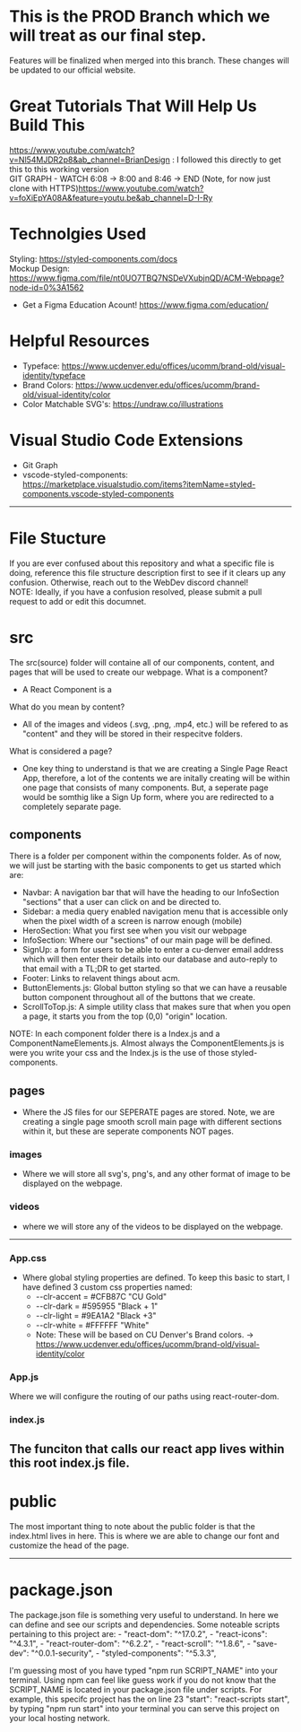 # This is the PROD Branch which we will treat as our final step.

Features will be finalized when merged into this branch. These changes will be updated to our official website. </br>

# Great Tutorials That Will Help Us Build This

https://www.youtube.com/watch?v=Nl54MJDR2p8&ab_channel=BrianDesign : I followed this directly to get this to this working version</br>
GIT GRAPH - WATCH 6:08 -> 8:00 and 8:46 -> END (Note, for now just clone with HTTPS)https://www.youtube.com/watch?v=foXiEpYA08A&feature=youtu.be&ab_channel=D-I-Ry</br>

# Technolgies Used

Styling: https://styled-components.com/docs </br>
Mockup Design: https://www.figma.com/file/nt0UO7TBQ7NSDeVXubjnQD/ACM-Webpage?node-id=0%3A1562 </br>

- Get a Figma Education Acount! https://www.figma.com/education/ </br>

# Helpful Resources

- Typeface: https://www.ucdenver.edu/offices/ucomm/brand-old/visual-identity/typeface
- Brand Colors: https://www.ucdenver.edu/offices/ucomm/brand-old/visual-identity/color
- Color Matchable SVG's: https://undraw.co/illustrations

# Visual Studio Code Extensions

- Git Graph
- vscode-styled-components: https://marketplace.visualstudio.com/items?itemName=styled-components.vscode-styled-components

---

# File Stucture

If you are ever confused about this repository and what a specific file is doing, reference this file structure description first to see if it clears up any confusion. Otherwise, reach out to the WebDev discord channel!<br />
NOTE: Ideally, if you have a confusion resolved, please submit a pull request to add or edit this documnet.

# src

The src(source) folder will containe all of our components, content, and pages that will be used to create our webpage.
What is a component?

- A React Component is a

What do you mean by content?

- All of the images and videos (.svg, .png, .mp4, etc.) will be refered to as "content" and they will be stored in their respecitve folders.

What is considered a page?

- One key thing to understand is that we are creating a Single Page React App, therefore, a lot of the contents we are initally creating will be within one page that consists of many components. But, a seperate page would be somthig like a Sign Up form, where you are redirected to a completely separate page.

## components

There is a folder per component within the components folder. As of now, we will just be starting with the basic components to get us started which are:

- Navbar: A navigation bar that will have the heading to our InfoSection "sections" that a user can click on and be directed to.
- Sidebar: a media query enabled navigation menu that is accessible only when the pixel width of a screen is narrow enough (mobile)
- HeroSection: What you first see when you visit our webpage
- InfoSection: Where our "sections" of our main page will be defined.
- SignUp: a form for users to be able to enter a cu-denver email address which will then enter their details into our database and auto-reply to that email with a TL;DR to get started.
- Footer: Links to relavent things about acm.
- ButtonElements.js: Global button styling so that we can have a reusable button component throughout all of the buttons that we create.
- ScrollToTop.js: A simple utility class that makes sure that when you open a page, it starts you from the top (0,0) "origin" location.

NOTE: In each component folder there is a Index.js and a ComponentNameElements.js. Almost always the ComponentElements.js is were you write your css and the Index.js is the use of those styled-components.

## pages

- Where the JS files for our SEPERATE pages are stored. Note, we are creating a single page smooth scroll main page with different sections within it, but these are seperate components NOT pages.

### images

- Where we will store all svg's, png's, and any other format of image to be displayed on the webpage.

### videos

- where we will store any of the videos to be displayed on the webpage.

---

### App.css

- Where global styling properties are defined. To keep this basic to start, I have defined 3 custom css properties named:
  - --clr-accent = #CFB87C "CU Gold"
  - --clr-dark = #595955 "Black + 1"
  - --clr-light = #9EA1A2 "Black +3"
  - --clr-white = #FFFFFF "White"
  - Note: These will be based on CU Denver's Brand colors. -> https://www.ucdenver.edu/offices/ucomm/brand-old/visual-identity/color

### App.js

Where we will configure the routing of our paths using react-router-dom.

### index.js

## The funciton that calls our react app lives within this root index.js file.

# public

The most important thing to note about the public folder is that the index.html lives in here. This is where we are able to change our font and customize the head of the page.

---

# package.json

The package.json file is something very useful to understand. In here we can define and see our scripts and dependencies.
Some noteable scripts pertaining to this project are: - "react-dom": "^17.0.2", - "react-icons": "^4.3.1", - "react-router-dom": "^6.2.2", - "react-scroll": "^1.8.6", - "save-dev": "^0.0.1-security", - "styled-components": "^5.3.3",

I'm guessing most of you have typed "npm run SCRIPT_NAME" into your terminal. Using npm can feel like guess work if you do not know that the SCRIPT_NAME is located in your package.json file under scripts. For example, this specifc project has the on line 23 "start": "react-scripts start", by typing "npm run start" into your terminal you can serve this project on your local hosting network.
